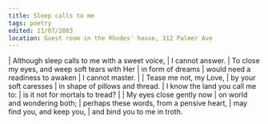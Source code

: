 ```yaml
---
title: Sleep calls to me
tags: poetry
edited: 11/07/2003
location: Guest room in the Rhodes' house, 312 Palmer Ave
---
```


| Although sleep calls to me with a sweet voice,
| I cannot answer.
| To close my eyes, and weep soft tears with Her
|   in form of dreams
| would need a readiness to awaken
| I cannot master.
|
| Tease me not, my Love,
| by your soft caresses
| in shape of pillows and thread.
| I know the land you call me to:
| is it not for mortals to tread?
|
| My eyes close gently now
| on world and wondering both;
| perhaps these words, from a pensive heart,
| may find you, and keep you,
| and bind you to me in troth.
